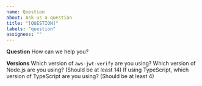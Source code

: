 ```yaml
---
name: Question
about: Ask us a question
title: "[QUESTION]"
labels: "question"
assignees: ""
---
```


**Question**
How can we help you?

**Versions**
Which version of `aws-jwt-verify` are you using?
Which version of Node.js are you using? (Should be at least 14)
If using TypeScript, which version of TypeScript are you using? (Should be at least 4)
